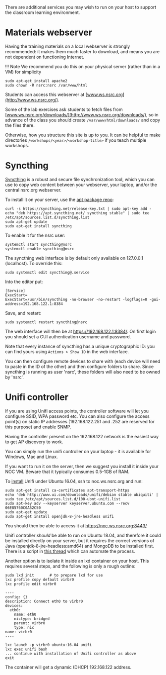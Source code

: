 There are additional services you may wish to run on your host to support
the classroom learning environment.

# Materials webserver

Having the training materials on a local webserver is strongly recommended:
it makes them much faster to download, and means you are not dependent on
functioning Internet.

!!! Note
    We recommend you do this on your physical server (rather than in a VM)
    for simplicity

```shell
sudo apt-get install apache2
sudo chown -R nsrc:nsrc /var/www/html
```

Students can access this webserver at [www.ws.nsrc.org](http://www.ws.nsrc.org/).

Some of the lab exercises ask students to fetch files from
[www.ws.nsrc.org/downloads/](http://www.ws.nsrc.org/downloads/), so in
advance of the class you should create `/var/www/html/downloads/` and copy
the files there.

Otherwise, how you structure this site is up to you.  It can be helpful to
make directories `/workshops/<year>/<workshop-title>` if you teach multiple
workshops.

# Syncthing

[Syncthing](https://syncthing.net) is a robust and secure file
synchronization tool, which you can use to copy web content between your
webserver, your laptop, and/or the central nsrc.org webserver.

To install it on your server, use the [apt package repo](https://apt.syncthing.net):

```
curl -s https://syncthing.net/release-key.txt | sudo apt-key add -
echo "deb https://apt.syncthing.net/ syncthing stable" | sudo tee /etc/apt/sources.list.d/syncthing.list
sudo apt-get update
sudo apt-get install syncthing
```

To enable it for the nsrc user:

```
systemctl start syncthing@nsrc
systemctl enable syncthing@nsrc
```

The syncthing web interface is by default only available on 127.0.0.1
(localhost).  To override this:

```
sudo systemctl edit syncthing@.service
```

Into the editor put:

```
[Service]
ExecStart=
ExecStart=/usr/bin/syncthing -no-browser -no-restart -logflags=0 -gui-address=192.168.122.1:8384
```

Save, and restart:

```
sudo systemctl restart syncthing@nsrc
```

The web interface will then be at <https://192.168.122.1:8384/>.  On first
login you should set a GUI authentication username and password.

Note that every instance of syncthing has a unique cryptographic ID: you can
find yours using `Actions > Show ID` in the web interface.

You can then configure remote devices to share with (each device will need
to paste in the ID of the other) and then configure folders to share.  Since
syncthing is running as user 'nsrc', these folders will also need to be
owned by 'nsrc'.

# Unifi controller

If you are using Unifi access points, the controller software will let you
configure SSID, WPA password etc.  You can also configure the access
point(s) on static IP addresses (192.168.122.251 and .252 are reserved for
this purpose) and enable SNMP.

Having the controller present on the 192.168.122 network is the easiest way
to get AP discovery to work.

You can simply run the unifi controller on your laptop - it is available for
Windows, Mac and Linux.

If you want to run it on the server, then we suggest you install it inside
your NOC VM.  Beware that it typically consumes 0.5-1GB of RAM.

To [install](https://help.ubnt.com/hc/en-us/articles/220066768-UniFi-How-to-Install-and-Update-via-APT-on-Debian-or-Ubuntu)
Unifi under Ubuntu 16.04, ssh to noc.ws.nsrc.org and run:

```shell
sudo apt-get install ca-certificates apt-transport-https
echo 'deb http://www.ui.com/downloads/unifi/debian stable ubiquiti' | sudo tee /etc/apt/sources.list.d/100-ubnt-unifi.list
sudo apt-key adv --keyserver keyserver.ubuntu.com --recv 06E85760C0A52C50
sudo apt-get update
sudo apt-get install openjdk-8-jre-headless unifi
```

You should then be able to access it at <https://noc.ws.nsrc.org:8443/>

Unifi controller *should* be able to run on Ubuntu 18.04, and therefore it
could be installed directly on your server, but it requires the correct
versions of Java (openjdk-8-jre-headless:amd64) and MongoDB to be installed
first.  There is a script in
[this thread](https://community.ui.com/questions/UniFi-Installation-Scripts-or-UniFi-Easy-Update-Script-or-UniFi-Lets-Encrypt-or-Ubuntu-16-04-18-04-/ccbc7530-dd61-40a7-82ec-22b17f027776)
which can automate the process.

Another option is to isolate it inside an lxd container on your host.  This
requires several steps, and the following is only a rough outline:

```shell
sudo lxd init       # to prepare lxd for use
lxc profile copy default virbr0
lxc profile edit virbr0

----
config: {}
description: Connect eth0 to virbr0
devices:
  eth0:
    name: eth0
    nictype: bridged
    parent: virbr0
    type: nic
name: virbr0
----

lxc launch -p virbr0 ubuntu:16.04 unifi
lxc exec unifi bash
... continue with installation of Unifi controller as above
exit
```

The container will get a dynamic (DHCP) 192.168.122 address.
